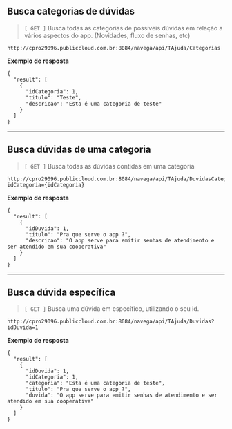 ## Busca categorias de dúvidas

> `[ GET ]` Busca todas as categorias de possíveis dúvidas em relação a vários aspectos do app. (Novidades, fluxo de senhas, etc)
 
```
http://cpro29096.publiccloud.com.br:8084/navega/api/TAjuda/Categorias
```

**Exemplo de resposta**

```
{
  "result": [
    {
      "idCategoria": 1,
      "titulo": "Teste",
      "descricao": "Esta é uma categoria de teste"
    }
  ]
}
```

---

## Busca dúvidas de uma categoria

> `[ GET ]` Busca todas as dúvidas contidas em uma categoria
 
```
http://cpro29096.publiccloud.com.br:8084/navega/api/TAjuda/DuvidasCategoria?idCategoria={idCategoria}
```

**Exemplo de resposta**

```
{
  "result": [
    {
      "idDuvida": 1,
      "titulo": "Pra que serve o app ?",
      "descricao": "O app serve para emitir senhas de atendimento e ser atendido em sua cooperativa"
    }
  ]
}
```

---

## Busca dúvida específica

> `[ GET ]` Busca uma dúvida em específico, utilizando o seu id.
 
```
http://cpro29096.publiccloud.com.br:8084/navega/api/TAjuda/Duvidas?idDuvida=1
```

**Exemplo de resposta**

```
{
  "result": [
    {
      "idDuvida": 1,
      "idCategoria": 1,
      "categoria": "Esta é uma categoria de teste",
      "titulo": "Pra que serve o app ?",
      "duvida": "O app serve para emitir senhas de atendimento e ser atendido em sua cooperativa"
    }
  ]
}
```